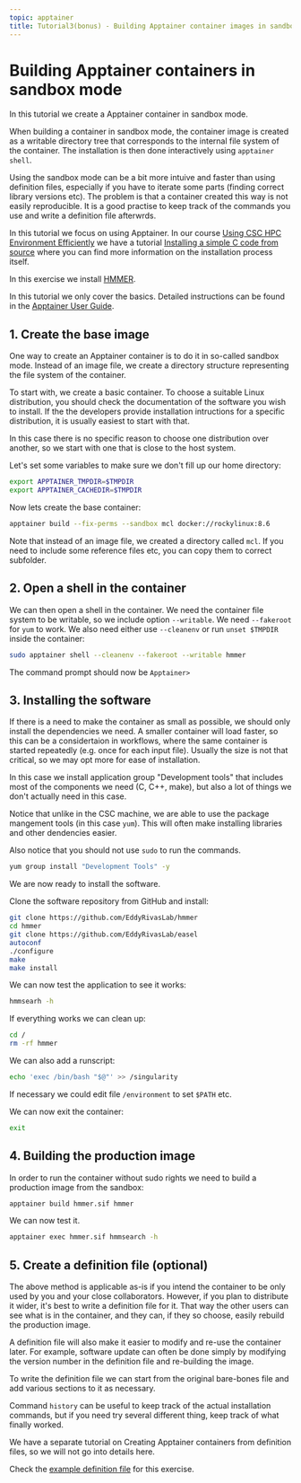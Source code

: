 ```yaml
---
topic: apptainer
title: Tutorial3(bonus) - Building Apptainer container images in sandbox mode (Bonus tutorial)
---
```


# Building Apptainer containers in sandbox mode

In this tutorial we create a Apptainer container in sandbox mode.

When building a container in sandbox mode, the container image is created
as a writable directory tree that corresponds to the internal file system of
the container. The installation is then done interactively using `apptainer shell`.

Using the sandbox mode can be a bit more intuive and faster than using definition
files, especially if you have to iterate some parts (finding correct library versions 
etc). The problem is that a container created this way is not easily reproducible.
It is a good practise to keep track of the commands you use and write a definition
file afterwrds.

In this tutorial we focus on using Apptainer. In our course 
[Using CSC HPC Environment Efficiently](https://csc-training.github.io/csc-env-eff/)
we have a tutorial [Installing a simple C code from source](https://csc-training.github.io/csc-env-eff/hands-on/installing/installing_hands-on_mcl.html) where you can find more information on the installation
process itself.

In this exercise we install [HMMER](https://github.com/EddyRivasLab/hmmer).

In this tutorial we only cover the basics. Detailed instructions can be found
in the [Apptainer User Guide](https://apptainer.org/docs/user/latest/).

## 1. Create the base image

One way to create an Apptainer container is to do it in so-called sandbox
mode. Instead of an image file, we create a directory structure
representing the file system of the container. 

To start with, we create a basic container. To choose a suitable Linux distribution, 
you should check the documentation of the software you wish to install. If the the 
developers provide installation intructions for a specific distribution, it is 
usually easiest to start with that.

In this case there is no specific reason to choose one distribution over another,
so we start with one that is close to the host system.

Let's set some variables to make sure we don't fill up our home directory:

```bash
export APPTAINER_TMPDIR=$TMPDIR
export APPTAINER_CACHEDIR=$TMPDIR
```

Now lets create the base container:

```bash
apptainer build --fix-perms --sandbox mcl docker://rockylinux:8.6
```

Note that instead of an image file, we created a directory called `mcl`. If
you need to include some reference files etc, you can copy them to correct subfolder.


## 2. Open a shell in the container

We can then open a shell in the container. We need the container file system 
to be writable, so we include option `--writable`. We need `--fakeroot` for `yum`
to work. We also need either use `--cleanenv` or run `unset $TMPDIR` inside the 
container:

```bash
sudo apptainer shell --cleanenv --fakeroot --writable hmmer
```

The command prompt should now be `Apptainer>`

## 3. Installing the software

If there is a need to make the container as small as possible, we should only
install the dependencies we need. A smaller container will load faster, so this
can be a considertaion in workflows, where the same container is started repeatedly
(e.g. once for each input file). Usually the size is not that critical, so we may
opt more for ease of installation. 

In this case we install application group "Development tools" that includes 
most of the components we need (C, C++, make), but also a lot of things we 
don't actually need in this case.

Notice that unlike in the CSC machine, we are able to use the package mangement 
tools (in this case `yum`). This will often make installing libraries and other 
dendencies easier.

Also notice that you should not use `sudo` to run the commands.

```bash
yum group install "Development Tools" -y
```

We are now ready to install the software. 

Clone the software repository from GitHub and install:

```bash
git clone https://github.com/EddyRivasLab/hmmer
cd hmmer
git clone https://github.com/EddyRivasLab/easel
autoconf
./configure
make
make install
```

We can now test the application to see it works:
```bash
hmmsearh -h
```
If everything works we can clean up:
```bash
cd /
rm -rf hmmer
```

We can also add a runscript:

```bash
echo 'exec /bin/bash "$@"' >> /singularity
```

If necessary we could edit file `/environment` to set `$PATH` etc.

We can now exit the container:

```bash
exit
```

## 4. Building the production image

In order to run the container without sudo rights we need to build
a production image from the sandbox:

```bash
apptainer build hmmer.sif hmmer
```

We can now test it.

```bash
apptainer exec hmmer.sif hmmsearch -h
```


## 5. Create a definition file (optional)

The above method is applicable as-is if you intend the
container to be only used by you and your close collaborators.
However, if you plan to distribute it wider, it's best to write
a definition file for it. That way the other users can see
what is in the container, and they can, if they so choose, easily 
rebuild the production image.

A definition file will also make it easier to modify and re-use 
the container later. For example, software update can often be done
simply by modifying the version number in the definition file and
re-building the image.

To write the definition file we can start from the original 
bare-bones file and add various sections to it as necessary.

Command `history` can be useful to keep track of the actual installation 
commands, but if you need try several different thing, keep track of what 
finally worked.

We have a separate tutorial on Creating Apptainer containers from definition files,
so we will not go into details here.

Check the [example definition file](https://github.com/amsaren/course_materials/blob/main/Singularity_def_file_examples/hmmer.def) for this exercise.
